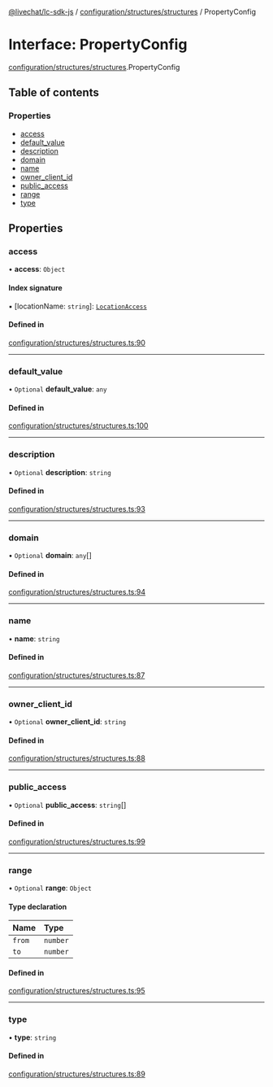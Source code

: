 [@livechat/lc-sdk-js](../README.md) / [configuration/structures/structures](../modules/configuration_structures_structures.md) / PropertyConfig

# Interface: PropertyConfig

[configuration/structures/structures](../modules/configuration_structures_structures.md).PropertyConfig

## Table of contents

### Properties

- [access](configuration_structures_structures.PropertyConfig.md#access)
- [default\_value](configuration_structures_structures.PropertyConfig.md#default_value)
- [description](configuration_structures_structures.PropertyConfig.md#description)
- [domain](configuration_structures_structures.PropertyConfig.md#domain)
- [name](configuration_structures_structures.PropertyConfig.md#name)
- [owner\_client\_id](configuration_structures_structures.PropertyConfig.md#owner_client_id)
- [public\_access](configuration_structures_structures.PropertyConfig.md#public_access)
- [range](configuration_structures_structures.PropertyConfig.md#range)
- [type](configuration_structures_structures.PropertyConfig.md#type)

## Properties

### access

• **access**: `Object`

#### Index signature

▪ [locationName: `string`]: [`LocationAccess`](configuration_structures_structures.LocationAccess.md)

#### Defined in

[configuration/structures/structures.ts:90](https://github.com/livechat/lc-sdk-js/blob/10347df/src/configuration/structures/structures.ts#L90)

___

### default\_value

• `Optional` **default\_value**: `any`

#### Defined in

[configuration/structures/structures.ts:100](https://github.com/livechat/lc-sdk-js/blob/10347df/src/configuration/structures/structures.ts#L100)

___

### description

• `Optional` **description**: `string`

#### Defined in

[configuration/structures/structures.ts:93](https://github.com/livechat/lc-sdk-js/blob/10347df/src/configuration/structures/structures.ts#L93)

___

### domain

• `Optional` **domain**: `any`[]

#### Defined in

[configuration/structures/structures.ts:94](https://github.com/livechat/lc-sdk-js/blob/10347df/src/configuration/structures/structures.ts#L94)

___

### name

• **name**: `string`

#### Defined in

[configuration/structures/structures.ts:87](https://github.com/livechat/lc-sdk-js/blob/10347df/src/configuration/structures/structures.ts#L87)

___

### owner\_client\_id

• `Optional` **owner\_client\_id**: `string`

#### Defined in

[configuration/structures/structures.ts:88](https://github.com/livechat/lc-sdk-js/blob/10347df/src/configuration/structures/structures.ts#L88)

___

### public\_access

• `Optional` **public\_access**: `string`[]

#### Defined in

[configuration/structures/structures.ts:99](https://github.com/livechat/lc-sdk-js/blob/10347df/src/configuration/structures/structures.ts#L99)

___

### range

• `Optional` **range**: `Object`

#### Type declaration

| Name | Type |
| :------ | :------ |
| `from` | `number` |
| `to` | `number` |

#### Defined in

[configuration/structures/structures.ts:95](https://github.com/livechat/lc-sdk-js/blob/10347df/src/configuration/structures/structures.ts#L95)

___

### type

• **type**: `string`

#### Defined in

[configuration/structures/structures.ts:89](https://github.com/livechat/lc-sdk-js/blob/10347df/src/configuration/structures/structures.ts#L89)

